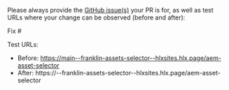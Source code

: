Please always provide the [GitHub issue(s)](../issues) your PR is for, as well as test URLs where your change can be observed (before and after):

Fix #<gh-issue-id>

Test URLs:
- Before: https://main--franklin-assets-selector--hlxsites.hlx.page/aem-asset-selector
- After: https://<branch>--franklin-assets-selector--hlxsites.hlx.page/aem-asset-selector
